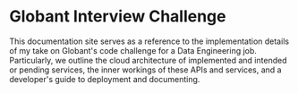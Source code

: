 # Globant Interview Challenge

This documentation site serves as a reference to the implementation details of my take on Globant's code challenge for a Data Engineering job. Particularly, we outline the cloud architecture of implemented and intended or pending services, the inner workings of these APIs and services, and a developer's guide to deployment and documenting.

```{tableofcontents}
```
